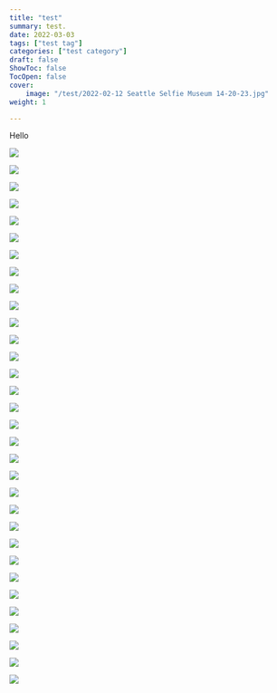 ```yaml
---
title: "test"
summary: test.
date: 2022-03-03
tags: ["test tag"]
categories: ["test category"]
draft: false
ShowToc: false
TocOpen: false
cover:
    image: "/test/2022-02-12 Seattle Selfie Museum 14-20-23.jpg"
weight: 1

---
```


Hello

![](/test/test.jpg)

![](test/2022-02-12%20Seattle%20Selfie%20Museum%2013-56-24.jpg)

![](test/2022-02-12%20Seattle%20Selfie%20Museum%2013-57-26.jpg)

![](test/2022-02-12%20Seattle%20Selfie%20Museum%2013-57-59.jpg)

![](test/2022-02-12%20Seattle%20Selfie%20Museum%2013-58-14.jpg)

![](test/2022-02-12%20Seattle%20Selfie%20Museum%2013-58-53.jpg)

![](test/2022-02-12%20Seattle%20Selfie%20Museum%2014-00-34.jpg)

![](test/2022-02-12%20Seattle%20Selfie%20Museum%2014-03-44.jpg)

![](test/2022-02-12%20Seattle%20Selfie%20Museum%2014-04-17.jpg)

![](test/2022-02-12%20Seattle%20Selfie%20Museum%2014-08-46.jpg)

![](test/2022-02-12%20Seattle%20Selfie%20Museum%2014-12-19.jpg)

![](test/2022-02-12%20Seattle%20Selfie%20Museum%2014-12-56.jpg)

![](test/2022-02-12%20Seattle%20Selfie%20Museum%2014-14-30.jpg)

![](test/2022-02-12%20Seattle%20Selfie%20Museum%2014-15-37.jpg)

![](test/2022-02-12%20Seattle%20Selfie%20Museum%2014-16-10.jpg)

![](test/2022-02-12%20Seattle%20Selfie%20Museum%2014-18-06.jpg)

![](test/2022-02-12%20Seattle%20Selfie%20Museum%2014-20-23.jpg)

![](test/2022-02-12%20Seattle%20Selfie%20Museum%2014-20-29.jpg)

![](test/2022-02-12%20Seattle%20Selfie%20Museum%2014-20-52.jpg)

![](test/2022-02-12%20Seattle%20Selfie%20Museum%2014-23-21.jpg)

![](test/2022-02-12%20Seattle%20Selfie%20Museum%2014-27-48.jpg)

![](test/2022-02-12%20Seattle%20Selfie%20Museum%2014-28-58.jpg)

![](test/2022-02-12%20Seattle%20Selfie%20Museum%2014-31-44.jpg)

![](test/2022-02-12%20Seattle%20Selfie%20Museum%2014-39-31.jpg)

![](test/2022-02-12%20Seattle%20Selfie%20Museum%2014-43-55.jpg)

![](test/2022-02-12%20Seattle%20Selfie%20Museum%2014-47-09.jpg)

![](test/2022-02-12%20Seattle%20Selfie%20Museum%2014-48-45.jpg)

![](test/2022-02-12%20Seattle%20Selfie%20Museum%2014-50-16.jpg)

![](test/2022-02-12%20Seattle%20Selfie%20Museum%2014-59-39.jpg)

![](test/2022-02-12%20Seattle%20Selfie%20Museum%2015-05-48.jpg)

![](test/2022-02-12%20Seattle%20Selfie%20Museum%2015-06-12.jpg)

![](test/2022-02-12%20Seattle%20Selfie%20Museum%2015-39-16.jpg)